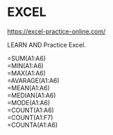 # EXCEL


https://excel-practice-online.com/


LEARN AND Practice Excel. 




=SUM(A1:A6)
\
=MIN(A1:A6)
\
=MAX(A1:A6)
\
=AVARAGE(A1:A6)
\
=MEAN(A1:A6)
\
=MEDIAN(A1:A6)
\
=MODE(A1:A6)
\
=COUNT(A1:A6)
\
=COUNT(A1:F7)
\
=COUNTA(A1:A6)


